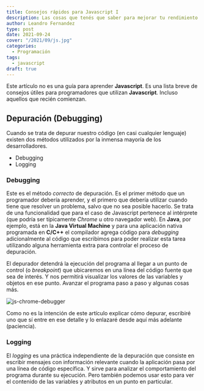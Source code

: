 ```yaml
---
title: Consejos rápidos para Javascript I
description: Las cosas que tenés que saber para mejorar tu rendimiento
author: Leandro Fernandez
type: post
date: 2021-09-24
cover: "/2021/09/js.jpg"
categories:
  - Programación
tags:
  - javascript
draft: true
---
```


Este artículo no es una guía para aprender **Javascript**. Es una lista breve de consejos útiles para programadores que utilizan **Javascript**. Incluso aquellos que recién comienzan.

## Depuración (Debugging)

Cuando se trata de depurar nuestro código (en casi cualquier lenguaje) existen dos métodos utilizados por la inmensa mayoría de los desarrolladores. 

- Debugging
- Logging

### Debugging

Este es el método _correcto_ de depuración. Es el primer método que un programador debería aprender, y el primero que debería utilizar cuando tiene que resolver un problema, salvo que no sea posible hacerlo. Se trata de una funcionalidad que para el caso de Javascript pertenece al intérprete (que podría ser típicamente _Chrome_ u otro navegador web). En **Java**, por ejemplo, está en la **Java Virtual Machine** y para una aplicación nativa programada en **C/C++** el compilador agrega código para _debugging_ adicionalmente al código que escribimos para poder realizar esta tarea utilizando alguna herramienta extra para controlar el proceso de depuración.

El depurador detendrá la ejecución del programa al llegar a un punto de control (o _breakpoint_) que ubicaremos en una línea del código fuente que sea de interés. Y nos permitirá visualizar los valores de las variables y objetos en ese punto. Avanzar el programa paso a paso y algunas cosas más.

![js-chrome-debugger](/2021/09/js-chrome-debugger.png)

Como no es la intención de este artículo explicar cómo depurar, escribiré uno que sí entre en ese detalle y lo enlazaré desde aquí más adelante (paciencia).

### Logging

El _logging_ es una práctica independiente de la depuración que consiste en escribir mensajes con información relevante cuando la aplicación pasa por una línea de código específica. Y sirve para analizar el comportamiento del programa durante su ejecución. Pero también podemos usar esto para ver el contenido de las variables y atributos en un punto en particular. 